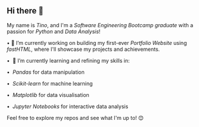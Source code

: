 ## Hi there 👋
My name is *Tino*, and I'm a *Software Engineering Bootcamp graduate* with a passion for *Python* and *Data Analysis*! 

•⁠  ⁠🔭 I’m currently working on building my first-ever *Portfolio Website* using *fastHTML*, where I'll showcase my projects and achievements. 

•⁠  ⁠ 🌱 I’m currently learning and refining my skills in:

  •⁠  ⁠ *Pandas* for data manipulation 
    
  •⁠  ⁠ *Scikit-learn* for machine learning
    
  •⁠  ⁠ *Matplotlib* for data visualisation 
    
  •⁠  ⁠ *Jupyter Notebooks* for interactive data analysis

Feel free to explore my repos and see what I'm up to! 😊
<!--
**Agustin-Alegre-Camara/Agustin-Alegre-Camara** is a ✨ _special_ ✨ repository because its `README.md` (this file) appears on your GitHub profile.



Here are some ideas to get you started:

- 🔭 I’m currently working on ...
- 🌱 I’m currently learning ...
- 👯 I’m looking to collaborate on ...
- 🤔 I’m looking for help with ...
- 💬 Ask me about ...
- 📫 How to reach me: ...
- 😄 Pronouns: ...
- ⚡ Fun fact: ...
-->
